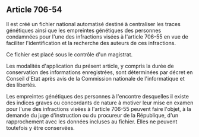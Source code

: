 Article 706-54
----
Il est créé un fichier national automatisé destiné à centraliser les traces
génétiques ainsi que les empreintes génétiques des personnes condamnées pour
l'une des infractions visées à l'article 706-55 en vue de faciliter
l'identification et la recherche des auteurs de ces infractions.

Ce fichier est placé sous le contrôle d'un magistrat.

Les modalités d'application du présent article, y compris la durée de
conservation des informations enregistrées, sont déterminées par décret en
Conseil d'Etat après avis de la Commission nationale de l'informatique et des
libertés.

Les empreintes génétiques des personnes à l'encontre desquelles il existe des
indices graves ou concordants de nature à motiver leur mise en examen pour l'une
des infractions visées à l'article 706-55 peuvent faire l'objet, à la demande du
juge d'instruction ou du procureur de la République, d'un rapprochement avec les
données incluses au fichier. Elles ne peuvent toutefois y être conservées.
